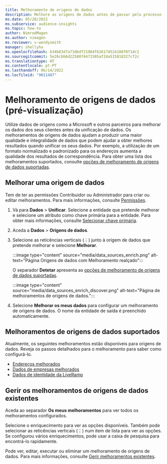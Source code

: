 ```yaml
---
title: Melhoramento de origens de dados
description: Melhore as origens de dados antes de passar pelo processo de unificação de dados.
ms.date: 05/20/2022
ms.subservice: audience-insights
ms.topic: how-to
author: NimrodMagen
ms.author: nimagen
ms.reviewer: v-wendysmith
manager: shellyha
ms.openlocfilehash: b34b83d7a73dbdf21984f626174524188f0f1dc1
ms.sourcegitcommit: 5e26cbb6d2258074471505af2da515818327cf2c
ms.translationtype: HT
ms.contentlocale: pt-PT
ms.lasthandoff: 06/14/2022
ms.locfileid: "9011487"
---
```

# <a name="enrichment-for-data-sources-preview"></a>Melhoramento de origens de dados (pré-visualização)

Utilize dados de origens como a Microsoft e outros parceiros para melhorar os dados dos seus clientes antes da unificação de dados. Os melhoramentos de origens de dados ajudam a produzir uma maior qualidade e integralidade de dados que podem ajudar a obter melhores resultados quando unificar os seus dados. Por exemplo, a utilização de um formato normalizado e padronizado para os endereços aumenta a qualidade dos resultados de correspondência. Para obter uma lista dos melhoramentos suportados, consulte [opções de melhoramento de origens de dados suportadas](#supported-data-source-enrichments).

## <a name="enrich-a-data-source"></a>Melhorar uma origem de dados

Tem de ter as permissões Contribuidor ou Administrador para criar ou editar melhoramentos. Para mais informações, consulte [Permissões](permissions.md).  

1. Vá para **Dados** > **Unificar**. Selecione a entidade que pretende melhorar e selecione um atributo como chave primária para a entidade. Para obter mais informações, consulte [Selecionar chave primária](map-entities.md#select-primary-key-and-semantic-type-for-attributes).

1. Aceda a **Dados** > **Origens de dados**.

1. Selecione as reticências verticais (&vellip;) junto à origem de dados que pretende melhorar e selecione **Melhorar**.

   :::image type="content" source="media/data_sources_enrich.png" alt-text="Página Origens de dados com Melhoramento realçado":::

   O separador **Detetar** apresenta as [opções de melhoramento de origens de dados suportadas](#supported-data-source-enrichments).

   :::image type="content" source="media/data_sources_enrich_discover.png" alt-text="Página de melhoramentos de origens de dados.":::

1. Selecione **Melhorar os meus dados** para configurar um melhoramento de origens de dados. O nome da entidade de saída é preenchido automaticamente.

## <a name="supported-data-source-enrichments"></a>Melhoramentos de origens de dados suportados

Atualmente, os seguintes melhoramentos estão disponíveis para origens de dados. Reveja os passos detalhados para o melhoramento para saber como configurá-lo.

- [Endereços melhorados](enrichment-enhanced-addresses.md)
- [Dados de empresas melhorados](enrichment-enhanced-company-data.md)
- [Dados de identidade da LiveRamp](enrichment-liveramp.md)

## <a name="manage-existing-data-source-enrichments"></a>Gerir os melhoramentos de origens de dados existentes

Aceda ao separador **Os meus melhoramentos** para ver todos os melhoramentos configurados.

Selecione o enriquecimento para ver as opções disponíveis. Também pode selecionar as reticências verticais (&vellip;) num item de lista para ver as opções. Se configurou vários enriquecimentos, pode usar a caixa de pesquisa para encontrá-lo rapidamente.

Pode ver, editar, executar ou eliminar um melhoramento de origens de dados. Para mais informações, consulte [Gerir melhoramentos existentes](enrichment-hub.md).
